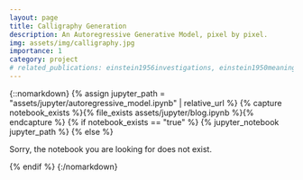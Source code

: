 ```yaml
---
layout: page
title: Calligraphy Generation
description: An Autoregressive Generative Model, pixel by pixel.
img: assets/img/calligraphy.jpg
importance: 1
category: project
# related_publications: einstein1956investigations, einstein1950meaning
---
```


{::nomarkdown}
{% assign jupyter_path = "assets/jupyter/autoregressive_model.ipynb" | relative_url %}
{% capture notebook_exists %}{% file_exists assets/jupyter/blog.ipynb %}{% endcapture %}
{% if notebook_exists == "true" %}
    {% jupyter_notebook jupyter_path %}
{% else %}
    <p>Sorry, the notebook you are looking for does not exist.</p>
{% endif %}
{:/nomarkdown}

